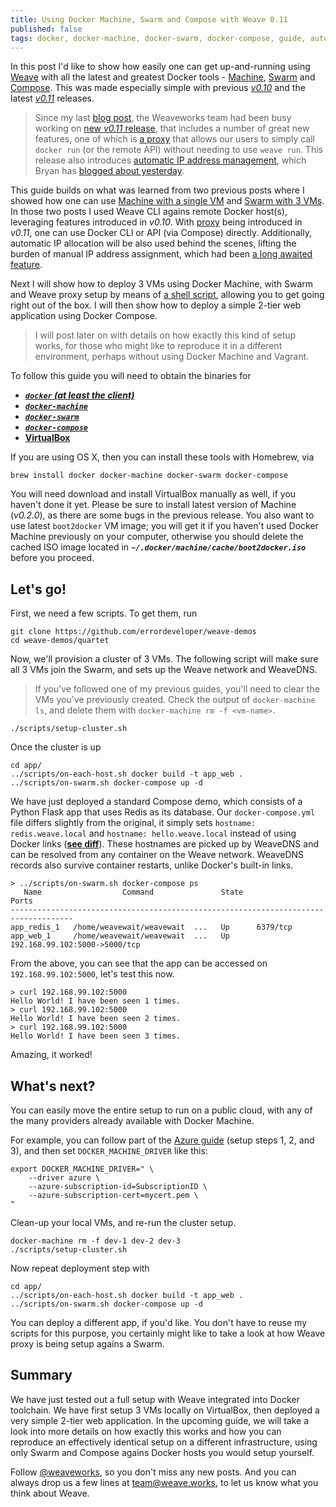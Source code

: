 ```yaml
---
title: Using Docker Machine, Swarm and Compose with Weave 0.11
published: false
tags: docker, docker-machine, docker-swarm, docker-compose, guide, automation, command-line
---
```


In this post I'd like to show how easily one can get up-and-running using [Weave](https://github.com/weaveworks/weave) with all the latest and greatest Docker tools - [Machine](https://github.com/docker/swarm), [Swarm](https://github.com/docker/machine) and [Compose](https://github.com/docker/compose). This was made especially simple with previous [_v0.10_](https://github.com/weaveworks/weave/releases/tag/v0.10.0) and the latest [_v0.11_](https://github.com/weaveworks/weave/releases/tag/v0.11.0) releases.

> Since my last [blog post](http://blog.weave.works/2015/05/06/using-docker-machine-and-swarm-with-weave-0-10/), the Weaveworks team had been busy working on [new _v0.11_ release](https://github.com/weaveworks/weave/releases/tag/v0.11.0), that includes a number of great new features, one of which is [a proxy](http://docs.weave.works/weave/latest_release/proxy.html) that allows our users to simply call `docker run` (or the remote API) without needing to use `weave run`. This release also introduces [automatic IP address management](http://docs.weave.works/weave/latest_release/ipam.html), which Bryan has [blogged about yesterday](http://blog.weave.works/2015/05/26/let-weave-allocate-ip-addresses-for-you/).

This guide builds on what was learned from two previous posts where I showed how one can use [Machine with a single VM](http://blog.weave.works/2015/04/22/using-docker-machine-with-weave-0-10/) and [Swarm with 3 VMs](http://blog.weave.works/2015/05/06/using-docker-machine-and-swarm-with-weave-0-10/). In those two posts I used Weave CLI agains remote Docker host(s), leveraging features introduced in _v0.10_. With [proxy](http://docs.weave.works/weave/latest_release/proxy.html) being introduced in _v0.11_, one can use Docker CLI or API (via Compose) directly. Additionally, automatic IP allocation will be also used behind the scenes, lifting the burden of manual IP address assignment, which had been [a long awaited feature](https://github.com/weaveworks/weave/issues/22).

Next I will show how to deploy 3 VMs using Docker Machine, with Swarm and Weave proxy setup by means of [a shell script](https://github.com/errordeveloper/weave-demos/blob/a90d959638948e796ab675e3dd0e1f98390ae3d0/quartet/scripts/setup-cluster.sh), allowing you to get going right out of the box. I will then show how to deploy a simple 2-tier web application using Docker Compose.

> I will post later on with details on how exactly this kind of setup works, for those who might like to reproduce it in a different environment, perhaps without using Docker Machine and Vagrant.

To follow this guide you will need to obtain the binaries for

- [***`docker` (at least the client)***](https://docs.docker.com/installation/#installation)
- [***`docker-machine`***](http://docs.docker.com/machine/#installation)
- [***`docker-swarm`***](http://docs.docker.com/swarm/#install-swarm)
- [***`docker-compose`***](http://docs.docker.com/compose/install/)
- [**VirtualBox**](https://www.virtualbox.org/wiki/Downloads)

If you are using OS X, then you can install these tools with Homebrew, via

    brew install docker docker-machine docker-swarm docker-compose

You will need download and install VirtualBox manually as well, if you haven't done it yet. Please be sure to install latest version of Machine (_v0.2.0_), as there are some bugs in the previous release. You also want to use latest `boot2docker` VM image; you will get it if you haven't used Docker Machine previously on your computer, otherwise you should delete the cached ISO image located in ***`~/.docker/machine/cache/boot2docker.iso`*** before you proceed.

## Let's go!

First, we need a few scripts. To get them, run

    git clone https://github.com/errordeveloper/weave-demos
    cd weave-demos/quartet

Now, we'll provision a cluster of 3 VMs. The following script will make sure all 3 VMs join the Swarm, and sets up the Weave network and WeaveDNS.

> If you've followed one of my previous guides, you'll need to clear the VMs you've previously created. Check the output of `docker-machine ls`, and delete them with `docker-machine rm -f <vm-name>`.

    ./scripts/setup-cluster.sh


Once the cluster is up 

```
cd app/
../scripts/on-each-host.sh docker build -t app_web .
../scripts/on-swarm.sh docker-compose up -d
```

We have just deployed a standard Compose demo, which consists of a Python Flask app that uses Redis as its database. Our `docker-compose.yml` file differs slightly from the original, it simply sets `hostname: redis.weave.local` and `hostname: hello.weave.local` instead of using Docker links ([**see diff**](https://github.com/errordeveloper/weave-demos/commit/94bec138e62e5c23aa02ae000019ce4e851d7fd4?diff=split)). These hostnames are picked up by WeaveDNS and can be resolved from any container on the Weave network. WeaveDNS records also survive container restarts, unlike Docker's built-in links.

```
> ../scripts/on-swarm.sh docker-compose ps
   Name                  Command               State               Ports             
------------------------------------------------------------------------------------
app_redis_1   /home/weavewait/weavewait  ...   Up      6379/tcp                      
app_web_1     /home/weavewait/weavewait  ...   Up      192.168.99.102:5000->5000/tcp 
```

From the above, you can see that the app can be accessed on `192.168.99.102:5000`, let's test this now.

```
> curl 192.168.99.102:5000
Hello World! I have been seen 1 times.
> curl 192.168.99.102:5000
Hello World! I have been seen 2 times.
> curl 192.168.99.102:5000
Hello World! I have been seen 3 times.
```

Amazing, it worked!



## What's next?

You can easily move the entire setup to run on a public cloud, with any of the many providers already available with Docker Machine.

For example, you can follow part of the [Azure guide](https://azure.microsoft.com/en-us/documentation/articles/virtual-machines-docker-machine/#create-the-certificate-and-key-files-for-docker-machine-and-azure) (setup steps 1, 2, and 3), and then set `DOCKER_MACHINE_DRIVER` like this:

    export DOCKER_MACHINE_DRIVER=" \
        --driver azure \
        --azure-subscription-id=SubscriptionID \
        --azure-subscription-cert=mycert.pem \
    "

Clean-up your local VMs, and re-run the cluster setup.

    docker-machine rm -f dev-1 dev-2 dev-3
    ./scripts/setup-cluster.sh


Now repeat deployment step with

    cd app/
    ../scripts/on-each-host.sh docker build -t app_web .
    ../scripts/on-swarm.sh docker-compose up -d
    

You can deploy a different app, if you'd like. You don't have to reuse my scripts for this purpose, you certainly might like to take a look at how Weave proxy is being setup agains a Swarm.

## Summary

We have just tested out a full setup with Weave integrated into Docker toolchain. We have first setup 3 VMs locally on VirtualBox, then deployed a very simple 2-tier web application. In the upcoming guide, we will take a look into more details on how exactly this works and how you can reproduce an effectively identical setup on a different infrastructure, using only Swarm and Compose agains Docker hosts you would setup yourself.

Follow [@weaveworks](https://twitter.com/weaveworks), so you don't miss any new posts. And you can always drop us a few lines at [team@weave.works](mailto:team@weave.works), to let us know what you think about Weave.